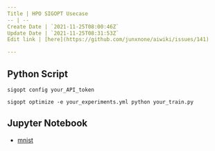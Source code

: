 ```yaml
---
Title | HPO SIGOPT Usecase
-- | --
Create Date | `2021-11-25T08:00:46Z`
Update Date | `2021-11-25T08:31:53Z`
Edit link | [here](https://github.com/junxnone/aiwiki/issues/141)

---
```

## Python Script

```
sigopt config your_API_token
```

```
sigopt optimize -e your_experiments.yml python your_train.py
```

## Jupyter Notebook

- [mnist](https://github.com/junxnone/examples/blob/master/sigopt/mnist.ipynb)
